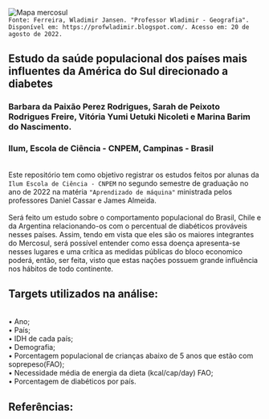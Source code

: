 ![Mapa mercosul](https://1.bp.blogspot.com/-y1GsVkYiSWA/YDPPngt_ycI/AAAAAAAALAg/eFgXKs8Ptt0OzZkffhhlZumoHliTZFyVwCLcBGAsYHQ/s2048/3.jpg)
<br>`Fonte: Ferreira, Wladimir Jansen. "Professor Wladimir - Geografia". Disponível em: https://profwladimir.blogspot.com/. Acesso em: 20 de agosto de 2022.` 

## Estudo da saúde populacional dos países mais influentes da América do Sul direcionado a diabetes
### Barbara da Paixão Perez Rodrigues, Sarah de Peixoto Rodrigues Freire, Vitória Yumi Uetuki Nicoleti e Marina Barim do Nascimento.
### Ilum, Escola de Ciência - CNPEM,  Campinas - Brasil
<br> Este repositório tem como objetivo registrar os estudos feitos por alunas da `Ilum Escola de Ciência - CNPEM` no segundo semestre de graduação no ano de 2022 na matéria `"Aprendizado de máquina"` ministrada pelos professores Daniel Cassar e James Almeida.
<br>
<br> Será feito um estudo sobre o comportamento populacional do Brasil, Chile e da Argentina relacionando-os com o percentual de diabéticos prováveis nesses países. Assim, tendo em vista que eles são os maiores integrantes do Mercosul, será possível entender como essa doença apresenta-se nesses lugares e uma crítica as medidas públicas do bloco economico poderá, então, ser feita, visto que estas nações possuem grande influência nos hábitos de todo continente.
<br> 
## Targets utilizados na análise:
<br> •  Ano;
<br> • País;
<br> • IDH de cada país;
<br> • Demografia;
<br> • Porcentagem populacional de crianças abaixo de 5 anos que estão com soprepeso(FAO);
<br> • Necessidade média de energia da dieta (kcal/cap/day) FAO;
<br> • Porcentagem de diabéticos por país.
## Referências:
